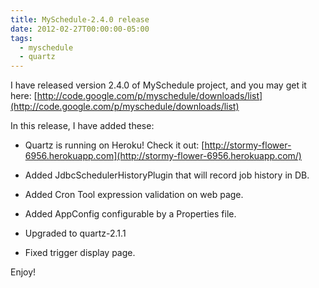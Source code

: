 ```yaml
---
title: MySchedule-2.4.0 release
date: 2012-02-27T00:00:00-05:00
tags:
  - myschedule
  - quartz
---
```

I have released version 2.4.0 of MySchedule project, and you may get it here: [http://code.google.com/p/myschedule/downloads/list](http://code.google.com/p/myschedule/downloads/list) 

In this release, I have added these:

* Quartz is running on Heroku! Check it out: [http://stormy-flower-6956.herokuapp.com](http://stormy-flower-6956.herokuapp.com/)
* Added JdbcSchedulerHistoryPlugin that will record job history in DB.

* Added Cron Tool expression validation on web page.

* Added AppConfig configurable by a Properties file.

* Upgraded to quartz-2.1.1

* Fixed trigger display page. 

 Enjoy!
